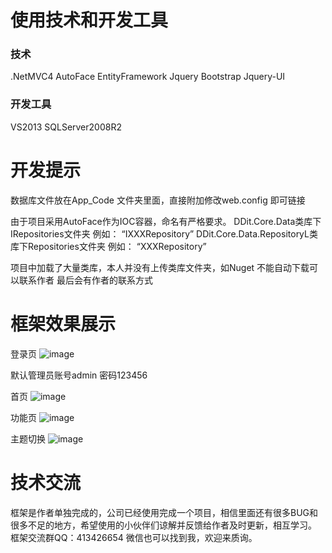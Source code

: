 # 使用技术和开发工具
### 技术
.NetMVC4   AutoFace   EntityFramework
Jquery     Bootstrap  Jquery-UI

### 开发工具
VS2013 SQLServer2008R2

# 开发提示
数据库文件放在App_Code 文件夹里面，直接附加修改web.config 即可链接

由于项目采用AutoFace作为IOC容器，命名有严格要求。
DDit.Core.Data类库下IRepositories文件夹  例如： “IXXXRepository”
DDit.Core.Data.RepositoryL类库下Repositories文件夹  例如： “XXXRepository”

项目中加载了大量类库，本人并没有上传类库文件夹，如Nuget 不能自动下载可以联系作者 最后会有作者的联系方式

# 框架效果展示
登录页
![image](https://github.com/whywhy898/DDit-Rapid-Development-Framework/blob/master/describeImg/loginPage.jpg)

默认管理员账号admin 密码123456

首页
![image](https://github.com/whywhy898/DDit-Rapid-Development-Framework/blob/master/describeImg/FirstPage.jpg)

功能页
![image](https://github.com/whywhy898/DDit-Rapid-Development-Framework/blob/master/describeImg/OpearPage.jpg)

主题切换
![image](https://github.com/whywhy898/DDit-Rapid-Development-Framework/blob/master/describeImg/TheamPage.jpg)

# 技术交流

框架是作者单独完成的，公司已经使用完成一个项目，相信里面还有很多BUG和很多不足的地方，希望使用的小伙伴们谅解并反馈给作者及时更新，相互学习。
框架交流群QQ：413426654 微信也可以找到我，欢迎来质询。










